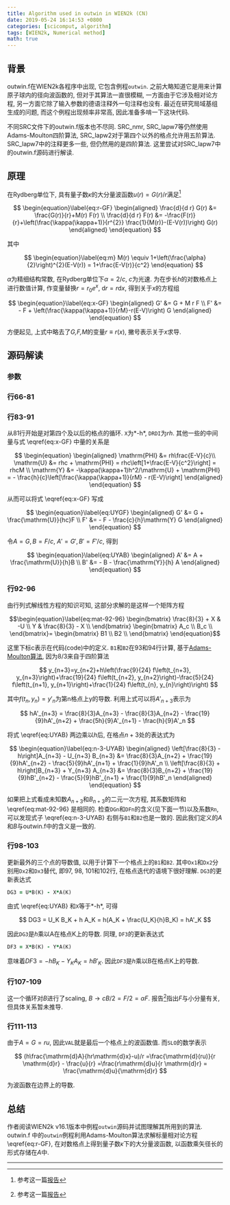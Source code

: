 ```yaml
---
title: Algorithm used in outwin in WIEN2k (CN)
date: 2019-05-24 16:14:53 +0800
categories: [scicomput, algorithm]
tags: [WIEN2k, Numerical method]
math: true
---
```


## 背景

outwin.f在WIEN2k各程序中出现, 它包含例程`outwin`. 之前大略知道它是用来计算原子球内的径向波函数的, 但对于其算法一直很模糊, 一方面由于它涉及相对论方程, 另一方面它除了输入参数的德语注释外一句注释也没有. 最近在研究局域基组生成的问题, 而这个例程出现频率非常高, 因此准备多啃一下这块代码.

不同SRC文件下的outwin.f版本也不尽同. SRC_nmr, SRC_lapw7等仍然使用Adams-Moulton四阶算法, SRC_lapw2对于第四个以外的格点允许用五阶算法. SRC_lapw7中的注释更多一些, 但仍然用的是四阶算法. 这里尝试对SRC_lapw7中的outwin.f源码进行解读.

## 原理

在Rydberg单位下, 具有量子数$\kappa$的大分量波函数$u(r)=G(r)/r$满足[^1]

$$
\begin{equation}\label{eq:r-GF}
\begin{aligned}
    \frac{d}{d r} G(r) &= \frac{G(r)}{r}+M(r) F(r) \\
    \frac{d}{d r} F(r) &= -\frac{F(r)}{r}+\left(\frac{\kappa(\kappa+1)}{r^{2}} \frac{1}{M(r)}-(E-V(r))\right) G(r)
\end{aligned}
\end{equation}
$$

[^1]: 参考这一篇[报告](https://users.wfu.edu/natalie/papers/pwpaw/notes/atompaw/scalarrelativistic.pdf)

其中

$$
\begin{equation}\label{eq:m}
M(r) \equiv 1+\left(\frac{\alpha}{2}\right)^{2}(E-V(r)) = 1+\frac{E-V(r)}{c^2}
\end{equation}
$$

$\alpha$为精细结构常数, 在Rydberg单位下$\alpha=2/c$, $c$为光速. 为在步长$h$的对数格点上进行数值计算, 作变量替换$r=r_0 e^x$, $\mathrm{d}r=r\mathrm{d}x$, 得到关于$x$的方程组

$$
\begin{equation}\label{eq:x-GF}
\begin{aligned}
    G' &= G + M r F \\
    F' &= - F + \left(\frac{\kappa(\kappa+1)}{rM}-r(E-V)\right) G
\end{aligned}
\end{equation}
$$

方便起见, 上式中略去了*G,F,M*的变量$r\equiv r(x)$, 撇号表示关于*x*求导.

## 源码解读

### 参数

### 行66-81

### 行83-91

从81行开始是对第四个及以后的格点的循环. `X`为*-h*, `DRDI`为*rh*. 其他一些的中间量与式 \eqref{eq:x-GF} 中量的关系是

$$
\begin{equation}
\begin{aligned}
\mathrm{PHI} &= rh\frac{E-V}{c}\\
\mathrm{U} &= rhc + \mathrm{PHI} = rhc\left[1+\frac{E-V}{c^2}\right] = rhcM \\
\mathrm{Y} &= -\kappa(\kappa+1)h^2/\mathrm{U} + \mathrm{PHI} = - \frac{h}{c}\left[\frac{\kappa(\kappa+1)}{rM} - r(E-V)\right]
\end{aligned}
\end{equation}
$$

从而可以将式 \eqref{eq:x-GF} 写成

$$
\begin{equation}\label{eq:UYGF}
\begin{aligned}
    G' &= G + \frac{\mathrm{U}}{hc}F \\
    F' &= - F - \frac{c}{h}\mathrm{Y} G
\end{aligned}
\end{equation}
$$

令$A=G, B=F/c$, $A'=G', B'=F'/c$, 得到

$$
\begin{equation}\label{eq:UYAB}
\begin{aligned}
    A' &= A + \frac{\mathrm{U}}{h}B \\
    B' &= - B - \frac{\mathrm{Y}}{h} A
\end{aligned}
\end{equation}
$$

### 行92-96

由行列式解线性方程的知识可知, 这部分求解的是这样一个矩阵方程

$$\begin{equation}\label{eq:mat-92-96}
\begin{bmatrix}
\frac{8}{3} + X & -U \\
Y & \frac{8}{3} - X \\
\end{bmatrix}
\begin{bmatrix}
A_c \\
B_c \\
\end{bmatrix}=
\begin{bmatrix}
B1 \\
B2 \\
\end{bmatrix}
\end{equation}$$

这里下标c表示在代码(code)中的定义. `B1`和`B2`在93和94行计算, 基于[Adams-Moulton算法](https://en.wikipedia.org/wiki/Linear_multistep_method#Adams%E2%80%93Moulton_methods), 因为8/3来自于四阶算法

$$
y_{n+3}=y_{n+2}+h\left(\frac{9}{24} f\left(t_{n+3}, y_{n+3}\right)+\frac{19}{24} f\left(t_{n+2}, y_{n+2}\right)-\frac{5}{24} f\left(t_{n+1}, y_{n+1}\right)+\frac{1}{24} f\left(t_{n}, y_{n}\right)\right)
$$

其中$f(t_n, y_n)=y'_n$为第n格点上y的导数. 利用上式可以将$A'_{n+3}$表示为

$$
hA'_{n+3} = \frac{8}{3}A_{n+3} - \frac{8}{3}A_{n+2} - \frac{19}{9}hA'_{n+2} + \frac{5h}{9}A'_{n+1} - \frac{h}{9}A'_n
$$

将式 \eqref{eq:UYAB} 两边乘以$h$后, 在格点$n+3$处的表达式为

$$
\begin{equation}\label{eq:n-3-UYAB}
\begin{aligned}
    \left[\frac{8}{3} - h\right]A_{n+3} - U_{n+3} B_{n+3} &= \frac{8}{3}A_{n+2} + \frac{19}{9}hA'_{n+2} - \frac{5}{9}hA'_{n+1} + \frac{1}{9}hA'_n \\
    \left[\frac{8}{3} + h\right]B_{n+3} + Y_{n+3} A_{n+3} &= \frac{8}{3}B_{n+2} + \frac{19}{9}hB'_{n+2} - \frac{5}{9}hB'_{n+1} + \frac{1}{9}hB'_n
\end{aligned}
\end{equation}
$$

如果把上式看成未知数$A_{n+3}$和$B_{n+3}$的二元一次方程, 其系数矩阵和 \eqref{eq:mat-92-96} 是相同的. 检查`DGn`和`DFn`的含义(见下面一节)以及系数`Rn`, 可以发现式子 \eqref{eq:n-3-UYAB} 右侧与`B1`和`B2`也是一致的. 因此我们定义的$A$和$B$与outwin.f中的含义是一致的.

### 行98-103

更新最外的三个点的导数值, 以用于计算下一个格点上的`B1`和`B2`. 其中`Dx1`和`Dx2`分别用`Dx2`和`Dx3`替代, 即97, 98, 101和102行, 在格点迭代的语境下很好理解. `DG3`的更新表达式

```fortran
DG3 = U*B(K) - X*A(K)
```

由式 \eqref{eq:UYAB} 和`X`等于*-h*, 可得

$$
DG3 = U_K B_K + h A_K = h(A_K + \frac{U_K}{h}B_K) = hA'_K
$$

因此`DG3`是$h$乘以A在格点K上的导数. 同理, `DF3`的更新表达式

```fortran
DF3 = X*B(K) - Y*A(K)
```

意味着$DF3 = -h B_K - Y_K A_K = h B'_K$. 因此`DF3`是$h$乘以B在格点K上的导数.

### 行107-109

这一个循环对*B*进行了scaling, $B \to cB/2= F/2=\alpha F$. 报告[^1]指出*F*与小分量有关, 但具体关系暂未推导.

### 行111-113

由于$A=G=ru$, 因此`VAL`就是最后一个格点上的波函数值. 而`SLO`的数学表示

$$
(h\frac{\mathrm{d}A}{hr\mathrm{d}x}-u)/r
=\frac{\mathrm{d}(ru)}{r \mathrm{d}r} - \frac{u}{r}
=\frac{r\mathrm{d}u}{r \mathrm{d}r} = \frac{\mathrm{d}u}{\mathrm{d}r}
$$

为波函数在边界上的导数.

## 总结

作者阅读WIEN2k v16.1版本中例程`outwin`源码并试图理解其所用到的算法.
outwin.f 中的`outwin`例程利用Adams-Moulton算法求解标量相对论方程 \eqref{eq:r-GF},
在对数格点上得到量子数$\kappa$下的大分量波函数, 以函数乘矢径长的形式存储在$A$中.

---
